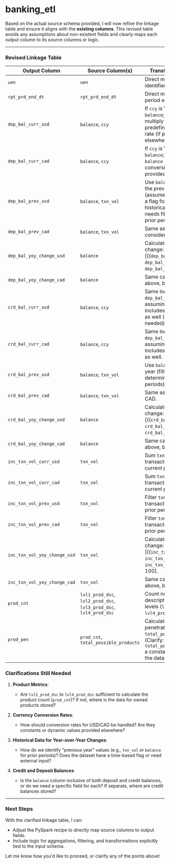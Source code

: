# banking_etl

Based on the actual source schema provided, I will now refine the linkage table and ensure it aligns with the **existing columns**. This revised table avoids any assumptions about non-existent fields and clearly maps each output column to its source columns or logic.

---

### Revised Linkage Table

| **Output Column**                      | **Source Column(s)**                              | **Transformation Logic**                                                                                                                                                        |
|----------------------------------------|--------------------------------------------------|----------------------------------------------------------------------------------------------------------------------------------------------------------------------------------|
| `uen`                                  | `uen`                                            | Direct mapping (unique identifier for customers).                                                                                                                                |
| `rpt_prd_end_dt`                       | `rpt_prd_end_dt`                                 | Direct mapping (report period end date).                                                                                                                                         |
| `dep_bal_curr_usd`                     | `balance`, `ccy`                                 | If `ccy` is "USD", use `balance`; otherwise, multiply `balance` by a predefined conversion rate (if provided elsewhere).                                                         |
| `dep_bal_curr_cad`                     | `balance`, `ccy`                                 | If `ccy` is "CAD", use `balance`; otherwise, divide `balance` by a predefined conversion rate (if provided elsewhere).                                                           |
| `dep_bal_prev_usd`                     | `balance`, `txn_vol`                             | Use `balance` value from the previous period (assume `txn_vol` contains a flag for identifying historical data, or data needs filtering to extract prior period).                |
| `dep_bal_prev_cad`                     | `balance`, `txn_vol`                             | Same as above, but consider balance in CAD.                                                                                                                                      |
| `dep_bal_yoy_change_usd`               | `balance`                                        | Calculate year-over-year change: \[((`dep_bal_curr_usd` - `dep_bal_prev_usd`) / `dep_bal_prev_usd`) * 100\].                                                                     |
| `dep_bal_yoy_change_cad`               | `balance`                                        | Same calculation as above, but for CAD.                                                                                                                                          |
| `crd_bal_curr_usd`                     | `balance`, `ccy`                                 | Same logic as `dep_bal_curr_usd`, assuming `balance` includes credit balances as well (clarification needed).                                                                    |
| `crd_bal_curr_cad`                     | `balance`, `ccy`                                 | Same logic as `dep_bal_curr_cad`, assuming `balance` includes credit balances as well.                                                                                           |
| `crd_bal_prev_usd`                     | `balance`, `txn_vol`                             | Use `balance` for the prior year (filter `txn_vol` to determine historical periods).                                                                                             |
| `crd_bal_prev_cad`                     | `balance`, `txn_vol`                             | Same as above, but in CAD.                                                                                                                                                       |
| `crd_bal_yoy_change_usd`               | `balance`                                        | Calculate year-over-year change: \[((`crd_bal_curr_usd` - `crd_bal_prev_usd`) / `crd_bal_prev_usd`) * 100\].                                                                     |
| `crd_bal_yoy_change_cad`               | `balance`                                        | Same calculation as above, but for CAD.                                                                                                                                          |
| `inc_txn_vol_curr_usd`                 | `txn_vol`                                        | Sum `txn_vol` for USD transactions over the current period.                                                                                                                      |
| `inc_txn_vol_curr_cad`                 | `txn_vol`                                        | Sum `txn_vol` for CAD transactions over the current period.                                                                                                                      |
| `inc_txn_vol_prev_usd`                 | `txn_vol`                                        | Filter `txn_vol` for USD transactions from the prior period and sum.                                                                                                             |
| `inc_txn_vol_prev_cad`                 | `txn_vol`                                        | Filter `txn_vol` for CAD transactions from the prior period and sum.                                                                                                             |
| `inc_txn_vol_yoy_change_usd`           | `txn_vol`                                        | Calculate year-over-year change: \[((`inc_txn_vol_curr_usd` - `inc_txn_vol_prev_usd`) / `inc_txn_vol_prev_usd`) * 100\].                                                         |
| `inc_txn_vol_yoy_change_cad`           | `txn_vol`                                        | Same calculation as above, but for CAD.                                                                                                                                          |
| `prod_cnt`                             | `lvl1_prod_dsc`, `lvl2_prod_dsc`, `lvl3_prod_dsc`, `lvl4_prod_dsc` | Count non-null product descriptions across the levels (`lvl1_prod_dsc` to `lvl4_prod_dsc`).                                                                                      |
| `prod_pen`                             | `prod_cnt`, `total_possible_products`            | Calculate product penetration: \[`prod_cnt` / `total_possible_products`\]. (Clarify: is `total_possible_products` a constant or available in the dataset?)                       |



### Clarifications Still Needed
1. **Product Metrics**:
   - Are `lvl1_prod_dsc` to `lvl4_prod_dsc` sufficient to calculate the product count (`prod_cnt`)? If not, where is the data for owned products stored?

2. **Currency Conversion Rates**:
   - How should conversion rates for USD/CAD be handled? Are they constants or dynamic values provided elsewhere?

3. **Historical Data for Year-over-Year Changes**:
   - How do we identify "previous year" values (e.g., `txn_vol` or `balance` for prior periods)? Does the dataset have a time-based flag or need external input?

4. **Credit and Deposit Balances**:
   - Is the `balance` column inclusive of both deposit and credit balances, or do we need a specific field for each? If separate, where are credit balances stored?

---

### Next Steps
With the clarified linkage table, I can:
- Adjust the PySpark recipe to directly map source columns to output fields.
- Include logic for aggregations, filtering, and transformations explicitly tied to the input schema.

Let me know how you'd like to proceed, or clarify any of the points above!
